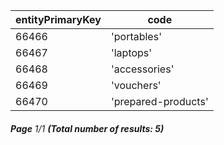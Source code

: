 | entityPrimaryKey | code                |
| ---------------- | ------------------- |
| 66466            | 'portables'         |
| 66467            | 'laptops'           |
| 66468            | 'accessories'       |
| 66469            | 'vouchers'          |
| 66470            | 'prepared-products' |

###### **Page** 1/1 **(Total number of results: 5)**